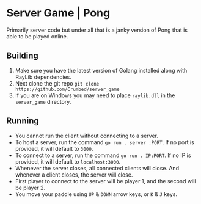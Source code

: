 # Server Game | Pong
Primarily server code but under all that is a janky version of Pong that is able to be played online.

## Building
1. Make sure you have the latest version of Golang installed along with RayLib dependencies.
2. Next clone the git repo `git clone https://github.com/Crumbed/server_game`
3. If you are on Windows you may need to place `raylib.dll` in the `server_game` directory.

## Running
- You cannot run the client without connecting to a server.
- To host a server, run the command `go run . server :PORT`. If no port is provided, it will default to `3000`.
- To connect to a server, run the command `go run . IP:PORT`. If no IP is provided, it will default to `localhost:3000`.
- Whenever the server closes, all connected clients will close. And whenever a client closes, the server will close.
- First player to connect to the server will be player 1, and the second will be player 2.
- You move your paddle using `UP` & `DOWN` arrow keys, or `K` & `J` keys.
